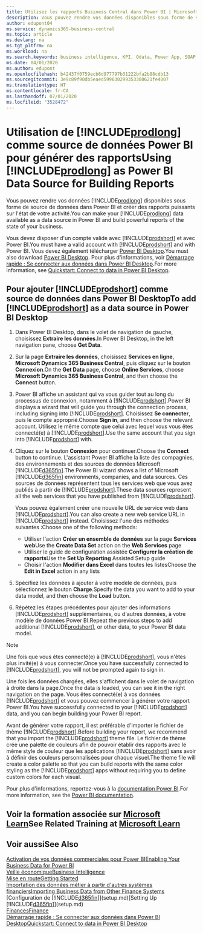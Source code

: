 ```yaml
---
title: Utilisez les rapports Business Central dans Power BI | Microsoft Docs
description: Vous pouvez rendre vos données disponibles sous forme de source de données dans Power BI et créer des rapports puissants sur l'état de votre activité.
author: edupont04
ms.service: dynamics365-business-central
ms.topic: article
ms.devlang: na
ms.tgt_pltfrm: na
ms.workload: na
ms.search.keywords: business intelligence, KPI, Odata, Power App, SOAP, analysis
ms.date: 04/01/2020
ms.author: edupont
ms.openlocfilehash: b42437f0759ecb6d977797b31222bfa2b88cdb13
ms.sourcegitcommit: 3e9c89f90db5eaed599630299353300621fe4007
ms.translationtype: HT
ms.contentlocale: fr-CA
ms.lasthandoff: 07/01/2020
ms.locfileid: "3528472"
---
```

# <a name="using-prodlong-as-power-bi-data-source-for-building-reports"></a><span data-ttu-id="b552e-103">Utilisation de [!INCLUDE[prodlong](includes/prodlong.md)] comme source de données Power BI pour générer des rapports</span><span class="sxs-lookup"><span data-stu-id="b552e-103">Using [!INCLUDE[prodlong](includes/prodlong.md)] as Power BI Data Source for Building Reports</span></span>

<span data-ttu-id="b552e-104">Vous pouvez rendre vos données [!INCLUDE[prodlong](includes/prodlong.md)] disponibles sous forme de source de données dans Power BI et créer des rapports puissants sur l'état de votre activité.</span><span class="sxs-lookup"><span data-stu-id="b552e-104">You can make your [!INCLUDE[prodlong](includes/prodlong.md)] data available as a data source in Power BI and build powerful reports of the state of your business.</span></span>  

<span data-ttu-id="b552e-105">Vous devez disposer d'un compte valide avec [!INCLUDE[prodshort](includes/prodshort.md)] et avec Power BI.</span><span class="sxs-lookup"><span data-stu-id="b552e-105">You must have a valid account with [!INCLUDE[prodshort](includes/prodshort.md)] and with Power BI.</span></span> <span data-ttu-id="b552e-106">Vous devez également télécharger [Power BI Desktop](https://powerbi.microsoft.com/desktop/).</span><span class="sxs-lookup"><span data-stu-id="b552e-106">You must also download [Power BI Desktop](https://powerbi.microsoft.com/desktop/).</span></span> <span data-ttu-id="b552e-107">Pour plus d'informations, voir [Démarrage rapide : Se connecter aux données dans Power BI Desktop](/power-bi/desktop-quickstart-connect-to-data).</span><span class="sxs-lookup"><span data-stu-id="b552e-107">For more information, see [Quickstart: Connect to data in Power BI Desktop](/power-bi/desktop-quickstart-connect-to-data).</span></span>  

## <a name="to-add-prodshort-as-a-data-source-in-power-bi-desktop"></a><span data-ttu-id="b552e-108">Pour ajouter [!INCLUDE[prodshort](includes/prodshort.md)] comme source de données dans Power BI Desktop</span><span class="sxs-lookup"><span data-stu-id="b552e-108">To add [!INCLUDE[prodshort](includes/prodshort.md)] as a data source in Power BI Desktop</span></span>

1. <span data-ttu-id="b552e-109">Dans Power BI Desktop, dans le volet de navigation de gauche, choisissez **Extraire les données**.</span><span class="sxs-lookup"><span data-stu-id="b552e-109">In Power BI Desktop, in the left navigation pane, choose **Get Data**.</span></span>
2. <span data-ttu-id="b552e-110">Sur la page **Extraire les données**, choisissez **Services en ligne**, **Microsoft Dynamics 365 Business Central**, puis cliquez sur le bouton **Connexion**.</span><span class="sxs-lookup"><span data-stu-id="b552e-110">On the **Get Data** page, choose **Online Services**, choose **Microsoft Dynamics 365 Business Central**, and then choose the **Connect** button.</span></span>
3. <span data-ttu-id="b552e-111">Power BI affiche un assistant qui va vous guider tout au long du processus de connexion, notamment à [!INCLUDE[prodshort](includes/prodshort.md)].</span><span class="sxs-lookup"><span data-stu-id="b552e-111">Power BI displays a wizard that will guide you through the connection process, including signing into [!INCLUDE[prodshort](includes/prodshort.md)].</span></span> <span data-ttu-id="b552e-112">Choisissez **Se connecter**, puis le compte approprié.</span><span class="sxs-lookup"><span data-stu-id="b552e-112">Choose **Sign in**, and then choose the relevant account.</span></span> <span data-ttu-id="b552e-113">Utilisez le même compte que celui avec lequel vous vous êtes connecté(e) à [!INCLUDE[prodshort](includes/prodshort.md)].</span><span class="sxs-lookup"><span data-stu-id="b552e-113">Use the same account that you sign into [!INCLUDE[prodshort](includes/prodshort.md)] with.</span></span>
4. <span data-ttu-id="b552e-114">Cliquez sur le bouton **Connexion** pour continuer.</span><span class="sxs-lookup"><span data-stu-id="b552e-114">Choose the **Connect** button to continue.</span></span> <span data-ttu-id="b552e-115">L'assistant Power BI affiche la liste des compagnies, des environnements et des sources de données Microsoft [!INCLUDE[d365fin](includes/d365fin_md.md)].</span><span class="sxs-lookup"><span data-stu-id="b552e-115">The Power BI wizard shows a list of Microsoft [!INCLUDE[d365fin](includes/d365fin_md.md)] environments, companies, and data sources.</span></span> <span data-ttu-id="b552e-116">Ces sources de données représentent tous les services web que vous avez publiés à partir de [!INCLUDE[prodshort](includes/prodshort.md)].</span><span class="sxs-lookup"><span data-stu-id="b552e-116">These data sources represent all the web services that you have published from [!INCLUDE[prodshort](includes/prodshort.md)].</span></span>

    <span data-ttu-id="b552e-117">Vous pouvez également créer une nouvelle URL de service web dans [!INCLUDE[prodshort](includes/prodshort.md)].</span><span class="sxs-lookup"><span data-stu-id="b552e-117">You can also create a new web service URL in [!INCLUDE[prodshort](includes/prodshort.md)] instead.</span></span> <span data-ttu-id="b552e-118">Choisissez l'une des méthodes suivantes :</span><span class="sxs-lookup"><span data-stu-id="b552e-118">Choose one of the following methods:</span></span>

      - <span data-ttu-id="b552e-119">Utiliser l'action **Créer un ensemble de données** sur la page **Services web**</span><span class="sxs-lookup"><span data-stu-id="b552e-119">Use the **Create Data Set** action on the **Web Services** page</span></span>
      - <span data-ttu-id="b552e-120">Utiliser le guide de configuration assistée **Configurer la création de rapports**</span><span class="sxs-lookup"><span data-stu-id="b552e-120">Use the **Set Up Reporting** Assisted Setup guide</span></span>
      - <span data-ttu-id="b552e-121">Choisir l'action **Modifier dans Excel** dans toutes les listes</span><span class="sxs-lookup"><span data-stu-id="b552e-121">Choose the **Edit in Excel** action in any lists</span></span>

5. <span data-ttu-id="b552e-122">Spécifiez les données à ajouter à votre modèle de données, puis sélectionnez le bouton **Charge**.</span><span class="sxs-lookup"><span data-stu-id="b552e-122">Specify the data you want to add to your data model, and then choose the **Load** button.</span></span>
6. <span data-ttu-id="b552e-123">Répétez les étapes précédentes pour ajouter des informations [!INCLUDE[prodshort](includes/prodshort.md)] supplémentaires, ou d'autres données, à votre modèle de données Power BI.</span><span class="sxs-lookup"><span data-stu-id="b552e-123">Repeat the previous steps to add additional [!INCLUDE[prodshort](includes/prodshort.md)], or other data, to your Power BI data model.</span></span>

> [!NOTE]  
> <span data-ttu-id="b552e-124">Une fois que vous êtes connecté(e) à [!INCLUDE[prodshort](includes/prodshort.md)], vous n'êtes plus invité(e) à vous connecter.</span><span class="sxs-lookup"><span data-stu-id="b552e-124">Once you have successfully connected to [!INCLUDE[prodshort](includes/prodshort.md)], you will not be prompted again to sign in.</span></span>

<span data-ttu-id="b552e-125">Une fois les données chargées, elles s'affichent dans le volet de navigation à droite dans la page.</span><span class="sxs-lookup"><span data-stu-id="b552e-125">Once the data is loaded, you can see it in the right navigation on the page.</span></span> <span data-ttu-id="b552e-126">Vous êtes connecté(e) à vos données [!INCLUDE[prodshort](includes/prodshort.md)] et vous pouvez commencer à générer votre rapport Power BI.</span><span class="sxs-lookup"><span data-stu-id="b552e-126">You have successfully connected to your [!INCLUDE[prodshort](includes/prodshort.md)] data, and you can begin building your Power BI report.</span></span>  

<span data-ttu-id="b552e-127">Avant de générer votre rapport, il est préférable d'importer le fichier de thème [!INCLUDE[prodshort](includes/prodshort.md)].</span><span class="sxs-lookup"><span data-stu-id="b552e-127">Before building your report, we recommend that you import the [!INCLUDE[prodshort](includes/prodshort.md)] theme file.</span></span>  <span data-ttu-id="b552e-128">Le fichier de thème crée une palette de couleurs afin de pouvoir établir des rapports avec le même style de couleur que les applications [!INCLUDE[prodshort](includes/prodshort.md)] sans avoir à définir des couleurs personnalisées pour chaque visuel.</span><span class="sxs-lookup"><span data-stu-id="b552e-128">The theme file will create a color palette so that you can build reports with the same color styling as the [!INCLUDE[prodshort](includes/prodshort.md)] apps without requiring you to define custom colors for each visual.</span></span>

<span data-ttu-id="b552e-129">Pour plus d'informations, reportez-vous à la [documentation Power BI](/power-bi/consumer/).</span><span class="sxs-lookup"><span data-stu-id="b552e-129">For more information, see the [Power BI documentation](/power-bi/consumer/).</span></span>

## <a name="see-related-training-at-microsoft-learn"></a><span data-ttu-id="b552e-130">Voir la formation associée sur [Microsoft Learn](/learn/modules/configure-powerbi-excel-dynamics-365-business-central/index)</span><span class="sxs-lookup"><span data-stu-id="b552e-130">See Related Training at [Microsoft Learn](/learn/modules/configure-powerbi-excel-dynamics-365-business-central/index)</span></span>

## <a name="see-also"></a><span data-ttu-id="b552e-131">Voir aussi</span><span class="sxs-lookup"><span data-stu-id="b552e-131">See Also</span></span>

[<span data-ttu-id="b552e-132">Activation de vos données commerciales pour Power BI</span><span class="sxs-lookup"><span data-stu-id="b552e-132">Enabling Your Business Data for Power BI</span></span>](admin-powerbi.md)  
[<span data-ttu-id="b552e-133">Veille économique</span><span class="sxs-lookup"><span data-stu-id="b552e-133">Business Intelligence</span></span>](bi.md)  
[<span data-ttu-id="b552e-134">Mise en route</span><span class="sxs-lookup"><span data-stu-id="b552e-134">Getting Started</span></span>](product-get-started.md)  
[<span data-ttu-id="b552e-135">Importation des données métier à partir d'autres systèmes financiers</span><span class="sxs-lookup"><span data-stu-id="b552e-135">Importing Business Data from Other Finance Systems</span></span>](across-import-data-configuration-packages.md)  
<span data-ttu-id="b552e-136">[Configuration de [!INCLUDE[d365fin](includes/d365fin_md.md)]](setup.md)</span><span class="sxs-lookup"><span data-stu-id="b552e-136">[Setting Up [!INCLUDE[d365fin](includes/d365fin_md.md)]](setup.md)</span></span>  
[<span data-ttu-id="b552e-137">Finances</span><span class="sxs-lookup"><span data-stu-id="b552e-137">Finance</span></span>](finance.md)  
[<span data-ttu-id="b552e-138">Démarrage rapide : Se connecter aux données dans Power BI Desktop</span><span class="sxs-lookup"><span data-stu-id="b552e-138">Quickstart: Connect to data in Power BI Desktop</span></span>](/power-bi/desktop-quickstart-connect-to-data)  
